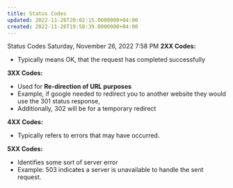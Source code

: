 ```yaml
---
title: Status Codes
updated: 2022-11-26T20:02:15.0000000+04:00
created: 2022-11-26T19:58:39.0000000+04:00
---
```


Status Codes
Saturday, November 26, 2022
7:58 PM
**2XX Codes:**

- Typically means OK, that the request has completed successfully

**3XX Codes:**

- Used for **Re-direction of URL purposes**
- Example, if google needed to redirect you to another website they would use the 301 status response,
- Additionally, 302 will be for a temporary redirect

**4XX Codes:**
- Typically refers to errors that may have occurred.

**5XX Codes:**
- Identifies some sort of server error
- Example: 503 indicates a server is unavailable to handle the sent request.


